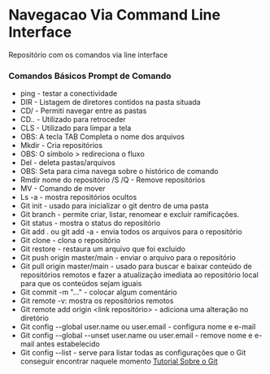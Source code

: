 # Navegacao Via Command Line Interface
Repositório com os comandos via line interface
### Comandos Básicos Prompt de Comando
- ping <site> - testar a conectividade
- DIR - Listagem de diretores contidos na pasta situada
- CD/ - Permiti navegar entre as pastas
- CD.. - Utilizado para retroceder
- CLS - Utilizado para limpar a tela
- OBS: A tecla TAB Completa o nome dos arquivos
- Mkdir - Cria repositórios
- OBS: O símbolo > redireciona o fluxo
- Del - deleta pastas/arquivos
- OBS: Seta para cima navega sobre o histórico de comando
- Rmdir nome do repositório /S /Q - Remove repositórios
- MV - Comando de mover
- Ls -a - mostra repositórios ocultos
- Git init - usado para inicializar o git dentro de uma pasta
- Git branch - permite criar, listar, renomear e excluir ramificações.
- Git status - mostra o status do repositório
- Git add .  ou git add -a - envia todos os arquivos para o repositório
- Git clone - clona o repositório
- Git restore <file name> - restaura um arquivo que foi excluido 
- Git push origin master/main - enviar o arquivo para o repositório
- Git pull origin master/main -  usado para buscar e baixar conteúdo de repositórios remotos e fazer a atualização imediata ao repositório local para que os conteúdos sejam iguais
- Git commit -m "..." - colocar algum comentário
- Git remote -v: mostra os repositórios remotos
- Git remote add origin <link repositório> - adiciona uma alteração no diretório
- Git config --global user.name ou user.email - configura nome e e-mail
- Git config --global --unset user.name ou user.email - remove nome e e-mail antes estabelecido
- Git config --list -  serve para listar todas as configurações que o Git conseguir encontrar naquele momento
[Tutorial Sobre o Git](https://www.atlassian.com/br/git/tutorials)